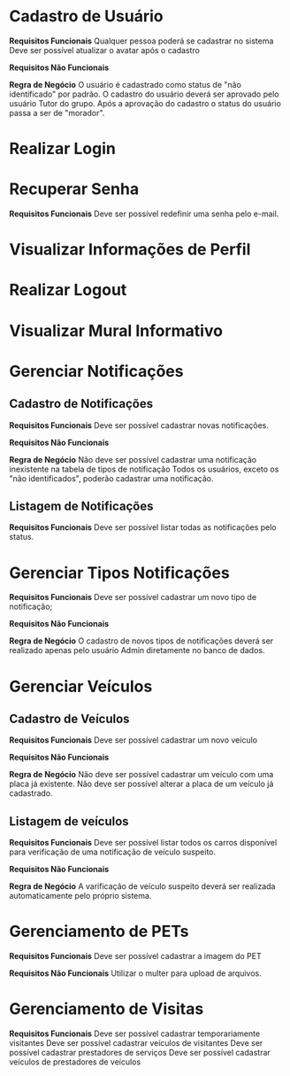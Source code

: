 # Cadastro de Usuário

**Requisitos Funcionais**
Qualquer pessoa poderá se cadastrar no sistema
Deve ser possível atualizar o avatar após o cadastro

**Requisitos Não Funcionais**

**Regra de Negócio**
O usuário é cadastrado como status de "não identificado" por padrão.
O cadastro do usuário deverá ser aprovado pelo usuário Tutor do grupo.
Após a aprovação do cadastro o status do usuário passa a ser de "morador". 

# Realizar Login

# Recuperar Senha

**Requisitos Funcionais**
Deve ser possível redefinir uma senha pelo e-mail.

# Visualizar Informações de Perfil

# Realizar Logout

# Visualizar Mural Informativo

# Gerenciar Notificações

## Cadastro de Notificações

**Requisitos Funcionais**
Deve ser possível cadastrar novas notificações.

**Requisitos Não Funcionais**

**Regra de Negócio**
Não deve ser possível cadastrar uma notificação inexistente na tabela de tipos de notificação
Todos os usuários, exceto os "não identificados", poderão cadastrar uma notificação.

## Listagem de Notificações

**Requisitos Funcionais**
Deve ser possível listar todas as notificações pelo status.

# Gerenciar Tipos Notificações

**Requisitos Funcionais**
Deve ser possível cadastrar um novo tipo de notificação;

**Requisitos Não Funcionais**

**Regra de Negócio**
O cadastro de novos tipos de notificações deverá ser realizado apenas pelo usuário Admin diretamente no banco de dados.



# Gerenciar Veículos

## Cadastro de Veículos
**Requisitos Funcionais**
Deve ser possível cadastrar um novo veículo

**Requisitos Não Funcionais**

**Regra de Negócio**
Não deve ser possível cadastrar um veículo com uma placa já existente.
Não deve ser possível alterar a placa de um veículo já cadastrado.

## Listagem de veículos

**Requisitos Funcionais**
Deve ser possível listar todos os carros disponível para verificação de uma notificação de veículo suspeito.

**Requisitos Não Funcionais**

**Regra de Negócio**
A varificação de veículo suspeito deverá ser realizada automaticamente pelo próprio sistema.

# Gerenciamento de PETs

**Requisitos Funcionais**
Deve ser possível cadastrar a imagem do PET

**Requisitos Não Funcionais**
Utilizar o multer para upload de arquivos.

# Gerenciamento de Visitas

**Requisitos Funcionais**
Deve ser possível cadastrar temporariamente visitantes
Deve ser possível cadastrar veículos de visitantes
Deve ser possível cadastrar prestadores de serviços
Deve ser possível cadastrar veículos de prestadores de veículos 

